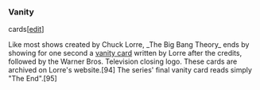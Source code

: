 ### Vanity
cards[[edit](/w/index.php?title=The\_Big\_Bang\_Theory&action=edit&section=15
"Edit section: Vanity cards")]

Like most shows created by Chuck Lorre, \_The Big Bang Theory\_ ends by showing
for one second a [vanity card](/wiki/Vanity\_card "Vanity card") written by
Lorre after the credits, followed by the Warner Bros. Television closing logo.
These cards are archived on Lorre's website.[94] The series' final vanity card
reads simply "The End".[95]

